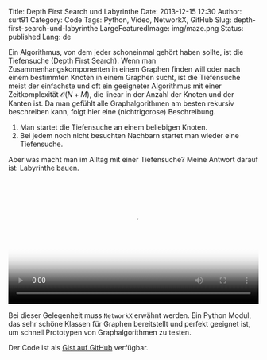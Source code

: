 Title: Depth First Search und Labyrinthe
Date: 2013-12-15 12:30
Author: surt91
Category: Code
Tags: Python, Video, NetworkX, GitHub
Slug: depth-first-search-und-labyrinthe
LargeFeaturedImage: img/maze.png
Status: published
Lang: de

Ein Algorithmus, von dem jeder schoneinmal gehört haben sollte, ist die
Tiefensuche (Depth First Search). Wenn man Zusammenhangskomponenten in einem
Graphen finden will oder nach einem bestimmten Knoten in einem Graphen sucht,
ist die Tiefensuche meist der einfachste und oft ein geeigneter Algorithmus
mit einer Zeitkomplexität $\mathcal{O}(N+M)$, die linear in der Anzahl der
Knoten und der Kanten ist. Da man gefühlt alle Graphalgorithmen am besten
rekursiv beschreiben kann, folgt hier eine (nichtrigorose) Beschreibung.

1.  Man startet die Tiefensuche an einem beliebigen Knoten.
2.  Bei jedem noch nicht besuchten Nachbarn startet man wieder eine Tiefensuche.

Aber was macht man im Alltag mit einer Tiefensuche?
Meine Antwort darauf ist: Labyrinthe bauen.

<video controls width="100%" poster="{filename}/img/maze.png">
<source src="{filename}/vid/maze.mp4" type="video/mp4"></source>
Your browser does not support the video tag.
</video>

Bei dieser Gelegenheit muss `NetworkX` erwähnt werden. Ein Python
Modul, das sehr schöne Klassen für Graphen bereitstellt und perfekt geeignet
ist, um schnell Prototypen von Graphalgorithmen zu testen.

Der Code ist als [Gist auf GitHub](https://gist.github.com/surt91/7790052) verfügbar.
